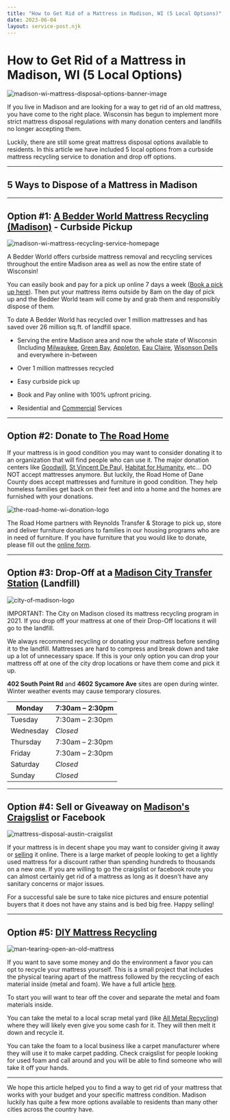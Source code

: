 ```yaml
---
title: "How to Get Rid of a Mattress in Madison, WI (5 Local Options)"
date: 2023-06-04
layout: service-post.njk
---
```


# How to Get Rid of a Mattress in Madison, WI (5 Local Options)

![madison-wi-mattress-disposal-options-banner-image](/images/blog/Most-Attractive-Youtube-Thumbnail-2023-03-22T085718.389-1024x576.png)

If you live in Madison and are looking for a way to get rid of an old mattress, you have come to the right place. Wisconsin has begun to implement more strict mattress disposal regulations with many donation centers and landfills no longer accepting them.

Luckily, there are still some great mattress disposal options available to residents. In this article we have included 5 local options from a curbside mattress recycling service to donation and drop off options.

* * *

## 5 Ways to Dispose of a Mattress in Madison

* * *

## Option #1: [A Bedder World Mattress Recycling (Madison)](https://www.abedderworld.com/Madison-WI) - Curbside Pickup

![madison-wi-mattress-recycling-service-homepage](/images/blog/Screen-Shot-2023-03-21-at-7.02.50-PM-1024x563.png)

A Bedder World offers curbside mattress removal and recycling services throughout the entire Madison area as well as now the entire state of Wisconsin!

You can easily book and pay for a pick up online 7 days a week ([Book a pick up here](https://www.abedderworld.com/book-online/)). Then put your mattress items outside by 8am on the day of pick up and the Bedder World team will come by and grab them and responsibly dispose of them.

To date A Bedder World has recycled over 1 million mattresses and has saved over 26 million sq.ft. of landfill space.

- Serving the entire Madison area and now the whole state of Wisconsin (Including [Milwaukee](https://www.abedderworld.com/how-to-get-rid-of-a-mattress-in-milwaukee-wi.html/), [Green Bay](https://www.abedderworld.com/Green-Bay-WI), [Appleton](https://www.abedderworld.com/Appleton-WI), [Eau Claire](https://www.abedderworld.com/Eau-Claire-WI), [Wisonson Dells](https://www.abedderworld.com/Wisconsin-Dells-WI) and everywhere in-between

- Over 1 million mattresses recycled

- Easy curbside pick up

- Book and Pay online with 100% upfront pricing.

- Residential and [Commercial](https://www.abedderworld.com/commercial/) Services

* * *

## Option #2: Donate to [The Road Home](https://trhome.org/furniture-donations/)

If your mattress is in good condition you may want to consider donating it to an organization that will find people who can use it. The major donation centers like [Goodwill,](https://www.abedderworld.com/does-goodwill-take-mattresses-4-alternative-options.html/) [St Vincent De Pau](https://svdpmadison.org/donate/give-goods/)l, [Habitat for Humanity](https://habitatdane.org/restore/donate-items/), etc... DO NOT accept mattresses anymore. But luckily, the Road Home of Dane County does accept mattresses and furniture in good condition. They help homeless families get back on their feet and into a home and the homes are furnished with your donations.

![the-road-home-wi-donation-logo](/images/blog/Screen-Shot-2023-03-21-at-7.10.45-PM.png)

The Road Home partners with Reynolds Transfer & Storage to pick up, store and deliver furniture donations to families in our housing programs who are in need of furniture. If you have furniture that you would like to donate, please fill out the [online form](https://docs.google.com/forms/d/e/1FAIpQLSdJJxnPTqdNUEd1DstulFiqbjTjMjmqzLqWB-HKQAdd8jMx4Q/viewform?c=0&w=1).

* * *

## Option #3: Drop-Off at a [Madison City Transfer Station](https://www.cityofmadison.com/streets/Drop-Off/index.cfm) (Landfill)

![city-of-madison-logo](/images/blog/Screen-Shot-2023-03-21-at-7.27.13-PM.png)

IMPORTANT: The City on Madison closed its mattress recycling program in 2021. If you drop off your mattress at one of their Drop-Off locations it will go to the landfill.

We always recommend recycling or donating your mattress before sending it to the landfill. Mattresses are hard to compress and break down and take up a lot of unnecessary space. If this is your only option you can drop your mattress off at one of the city drop locations or have them come and pick it up.

**402 South Point Rd** and **4602** **Sycamore Ave** sites are open during winter. Winter weather events may cause temporary closures.

| Monday | 7:30am – 2:30pm |
| --- | --- |
| Tuesday | 7:30am – 2:30pm |
| Wednesday | _Closed_ |
| Thursday | 7:30am – 2:30pm |
| Friday | 7:30am – 2:30pm |
| Saturday | _Closed_ |
| Sunday | _Closed_ |

* * *

## Option #4: Sell or Giveaway on [Madison's Craigslist](https://madison.craigslist.org/) or Facebook

![mattress-disposal-austin-craigslist](/images/blog/Screen-Shot-2019-12-11-at-8.06.07-AM-edited.png)

If your mattress is in decent shape you may want to consider giving it away or [selling](https://www.abedderworld.com/how-to-sell-used-mattresses.html/) it online. There is a large market of people looking to get a lightly used mattress for a discount rather than spending hundreds to thousands on a new one. If you are willing to go the craigslist or facebook route you can almost certainly get rid of a mattress as long as it doesn't have any sanitary concerns or major issues.

For a successful sale be sure to take nice pictures and ensure potential buyers that it does not have any stains and is bed big free. Happy selling!

* * *

## Option #5: [DIY Mattress Recycling](https://www.abedderworld.com/how-to-recycle-a-mattress/)

![man-tearing-open-an-old-mattress](/images/blog/Screen-Shot-2019-04-08-at-1.56.55-PM-1024x572.webp)

If you want to save some money and do the environment a favor you can opt to recycle your mattress yourself. This is a small project that includes the physical tearing apart of the mattress followed by the recycling of each material inside (metal and foam). We have a full article [here](https://www.abedderworld.com/how-to-recycle-a-mattress/).

To start you will want to tear off the cover and separate the metal and foam materials inside.

You can take the metal to a local scrap metal yard (like [All Metal Recycling](https://www.allmetalsrecyclingllc.com/)) where they will likely even give you some cash for it. They will then melt it down and recycle it.

You can take the foam to a local business like a carpet manufacturer where they will use it to make carpet padding. Check craigslist for people looking for used foam and call around and you will be able to find someone who will take it off your hands.

* * *

We hope this article helped you to find a way to get rid of your mattress that works with your budget and your specific mattress condition. Madison luckily has quite a few more options available to residents than many other cities across the country have.
